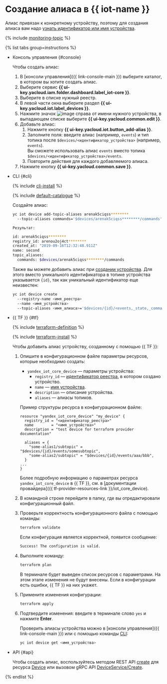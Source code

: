 # Создание алиаса в {{ iot-name }}

Алиас привязан к конкретному устройству, поэтому для создания алиаса вам надо [узнать идентификатор или имя устройства](../device-list.md).

{% include [monitoring-topic](../../../../_includes/iot-core/monitoring-topic.md) %}

{% list tabs group=instructions %}

- Консоль управления {#console}

   Чтобы создать алиас:

   1. В [консоли управления]({{ link-console-main }}) выберите каталог, в котором вы хотите создать алиас.
   1. Выберите сервис **{{ ui-key.yacloud.iam.folder.dashboard.label_iot-core }}**.
   1. Выберите в списке нужный реестр.
   1. В левой части окна выберите раздел **{{ ui-key.yacloud.iot.label_devices }}**.
   1. Нажмите значок ![image](../../../../_assets/console-icons/ellipsis.svg) справа от имени нужного устройства, в выпадающем списке выберите **{{ ui-key.yacloud.common.edit }}**.
   1. Добавьте алиас:
      1. Нажмите кнопку **{{ ui-key.yacloud.iot.button_add-alias }}**.
      1. Заполните поля: введите алиас (например, `events`) и тип топика после `$devices/<идентификатор_устройства>` (например, `events`).<br/>Вы сможете использовать алиас `events` вместо топика `$devices/<идентификатор_устройства>/events`.
      1. Повторите действия для каждого добавляемого алиаса.
   1. Нажмите кнопку **{{ ui-key.yacloud.common.save }}**.

- CLI {#cli}
    
    {% include [cli-install](../../../../_includes/cli-install.md) %}
    
    {% include [default-catalogue](../../../../_includes/default-catalogue.md) %}
    
    Создайте алиас: 
    
    ```bash
    yc iot device add-topic-aliases arenak5ciqss********
      --topic-aliases commands='$devices/arenak5ciqss********/commands'
    ```

	  Результат:
	  
    ```bash
    id: arenak5ciqss********
    registry_id: arenou2oj4ct********
    created_at: "2019-09-16T12:32:48.911Z"
    name: second
    topic_aliases:
      commands: $devices/arenak5ciqss********/commands
    ``` 

    Также вы можете добавить алиас при [создании устройства](../device-create.md). Для этого вместо уникального идентификатора в топике устройства указывается `{id}`, так как уникальный идентификатор еще неизвестен:
    
    ```bash
    yc iot device create
      --registry-name <имя_реестра>
      --name <имя_устройства>
      --topic-aliases <имя_алиаса>='$devices/{id}/<events,_state,_commands_или_config>'
    ```

- {{ TF }} {#tf}

  {% include [terraform-definition](../../../../_tutorials/_tutorials_includes/terraform-definition.md) %}

  {% include [terraform-install](../../../../_includes/terraform-install.md) %}

  Чтобы добавить алиас устройству, созданному с помощью {{ TF }}:

  1. Опишите в конфигурационном файле параметры ресурсов, которые необходимо создать:

     * `yandex_iot_core_device` — параметры устройства:
       * `registry_id` — [идентификатор реестра](../../registry/registry-list.md#registry-list), в котором создано устройство.
       * `name` — [имя устройства](../device-list.md#device-list).
       * `description` — описание устройства.
       * `aliases` — алиасы топиков.

      Пример структуры ресурса в конфигурационном файле:

      ```hcl
      resource "yandex_iot_core_device" "my_device" {
        registry_id = "<идентификатор_реестра>"
        name        = "<имя_устройства>"
        description = "test device for terraform provider documentation"

        aliases = {
          "some-alias1/subtopic" = "$devices/{id}/events/somesubtopic",
          "some-alias2/subtopic" = "$devices/{id}/events/aaa/bbb",
        }
      ...
      }
      ```

      Более подробную информацию о параметрах ресурса `yandex_iot_core_device` в {{ TF }}, см. в [документации провайдера]({{ tf-provider-resources-link }}/iot_core_device).
  1. В командной строке перейдите в папку, где вы отредактировали конфигурационный файл.
  1. Проверьте корректность конфигурационного файла с помощью команды:

      ```bash
      terraform validate
      ```

      Если конфигурация является корректной, появится сообщение:
     
      ```bash
      Success! The configuration is valid.
      ```

  1. Выполните команду:

      ```bash
      terraform plan
      ```

      В терминале будет выведен список ресурсов с параметрами. На этом этапе изменения не будут внесены. Если в конфигурации есть ошибки, {{ TF }} на них укажет.
  1. Примените изменения конфигурации:

      ```bash
      terraform apply
      ```

  1. Подтвердите изменения: введите в терминале слово `yes` и нажмите **Enter**.

      Проверить алиасы устройства можно в [консоли управления]({{ link-console-main }}) или с помощью команды [CLI](../../../../cli/quickstart.md):

      ```bash
      yc iot device get <имя_устройства>
      ```

- API {#api}

  Чтобы создать алиас, воспользуйтесь методом REST API [create](../../../api-ref/Device/create.md) для ресурса [Device](../../../api-ref/Device/index.md) или вызовом gRPC API [DeviceService/Create](../../../api-ref/grpc/device_service.md#Create).

{% endlist %}